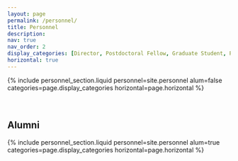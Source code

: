 ```yaml
---
layout: page
permalink: /personnel/
title: Personnel
description:
nav: true
nav_order: 2
display_categories: [Director, Postdoctoral Fellow, Graduate Student, Postbac Research Assistant, Undergraduate Research Assistant]
horizontal: true
---
```


<!-- inspired by _pages/projects.md -->
<!-- Using template pages designed for projects to display people, hence calss="projects" -->

<div class="projects">
  <!-- Render Current Personnel -->
  {% include personnel_section.liquid personnel=site.personnel alum=false categories=page.display_categories horizontal=page.horizontal %}
</div>

<br />
<br />

<!-- Render Alumni -->
<div class="projects">
  <h2>Alumni</h2>
  {% include personnel_section.liquid personnel=site.personnel alum=true categories=page.display_categories horizontal=page.horizontal %}
</div>
